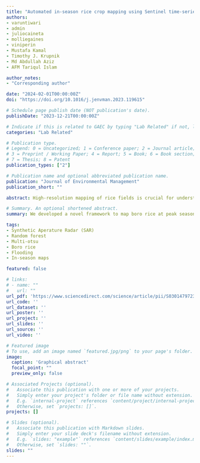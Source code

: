 ```yaml
---
title: "Automated in-season rice crop mapping using Sentinel time-series data and Google Earth Engine: A case study in climate-risk prone Bangladesh"
authors:
- varuntiwari
- admin
- juliocaineta
- molliegaines
- viniperin
- Mustafa Kamal
- Timothy J. Krupnik
- Md Abdullah Aziz
- AFM Tariqul Islam

author_notes:
- "Corresponding author"

date: "2024-02-01T00:00:00Z"
doi: "https://doi.org/10.1016/j.jenvman.2023.119615"

# Schedule page publish date (NOT publication's date).
publishDate: "2023-12-21T00:00:00Z"

# Indicate if this is related to GAEC by typing "Lab Related" if not, leave blank
categories: "Lab Related" 

# Publication type.
# Legend: 0 = Uncategorized; 1 = Conference paper; 2 = Journal article;
# 3 = Preprint / Working Paper; 4 = Report; 5 = Book; 6 = Book section;
# 7 = Thesis; 8 = Patent
publication_types: ["2"]

# Publication name and optional abbreviated publication name.
publication: "Journal of Environmental Management"
publication_short: ""

abstract: High-resolution mapping of rice fields is crucial for understanding and managing rice cultivation in countries like Bangladesh, particularly in the face of climate change. Rice is a vital crop, cultivated in small scale farms that contributes significantly to the economy and food security in Bangladesh. Accurate mapping can facilitate improved rice production, the development of sustainable agricultural management policies, and formulation of strategies for adapting to climatic risks. To address the need for timely and accurate rice mapping, we developed a framework specifically designed for the diverse environmental conditions in Bangladesh. We utilized Sentinel-1 and Sentinel-2 time-series data to identify transplantation and peak seasons and employed the multi-Otsu automatic thresholding approach to map rice during the peak season (April–May). We also compared the performance of a random forest (RF) classifier with the multi-Otsu approach using two different data combinations; D1, which utilizes data from the transplantation and peak seasons (D1 RF) and D2, which utilizes data from the transplantation to the harvest seasons (D2 RF). Our results demonstrated that the multi-Otsu approach achieved an overall classification accuracy (OCA) ranging from 61.18% to 94.43% across all crop zones. The D2 RF showed the highest mean OCA (92.15%) among the fourteen crop zones, followed by D1 RF (89.47%) and multi-Otsu (85.27%). Although the multi-Otsu approach had relatively lower OCA, it proved effective in accurately mapping rice areas prior to harvest, eliminating the need for training samples that can be challenging to obtain during the growing season. In-season rice area maps generated through this framework are crucial for timely decision-making regarding adaptive management in response to climatic stresses and forecasting area-wide productivity. The scalability of our framework across space and time makes it particularly suitable for addressing field data scarcity challenges in countries like Bangladesh and offers the potential for future operationalization.

# Summary. An optional shortened abstract.
summary: We developed a novel framework to map boro rice at peak season using Sentinel images. These Boro rice maps in Bangladesh showed high classification accuracy (mean of 87.90%). There was no requirement of sample data collection for training the classification model. Multi-Otsu effectively maps rice in low-data areas, outperforming other ML methods and provides stakeholders rice area statistics to support food security management.

tags:
- Synthetic Aperature Radar (SAR)
- Random forest
- Multi-otsu
- Boro rice
- Flooding
- In-season maps

featured: false

# links:
# - name: ""
#   url: ""
url_pdf: 'https://www.sciencedirect.com/science/article/pii/S0301479723024039'
url_code: ''
url_dataset: ''
url_poster: ''
url_project: ''
url_slides: ''
url_source: ''
url_video: ''

# Featured image
# To use, add an image named `featured.jpg/png` to your page's folder. 
image:
  caption: 'Graphical abstract'
  focal_point: ""
  preview_only: false

# Associated Projects (optional).
#   Associate this publication with one or more of your projects.
#   Simply enter your project's folder or file name without extension.
#   E.g. `internal-project` references `content/project/internal-project/index.md`.
#   Otherwise, set `projects: []`.
projects: []

# Slides (optional).
#   Associate this publication with Markdown slides.
#   Simply enter your slide deck's filename without extension.
#   E.g. `slides: "example"` references `content/slides/example/index.md`.
#   Otherwise, set `slides: ""`.
slides: ""
---
```


